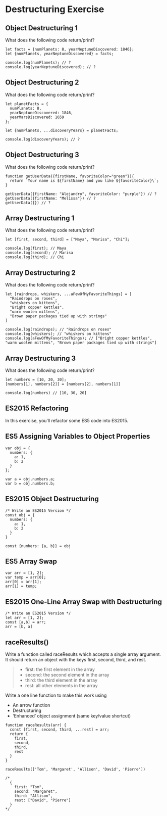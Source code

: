 Destructuring Exercise
======================

Object Destructuring 1
----------------------

What does the following code return/print?

```
let facts = {numPlanets: 8, yearNeptuneDiscovered: 1846};
let {numPlanets, yearNeptuneDiscovered} = facts;

console.log(numPlanets); // ?
console.log(yearNeptuneDiscovered); // ?
```

Object Destructuring 2
----------------------

What does the following code return/print?
```
let planetFacts = {
  numPlanets: 8,
  yearNeptuneDiscovered: 1846,
  yearMarsDiscovered: 1659
};

let {numPlanets, ...discoveryYears} = planetFacts;

console.log(discoveryYears); // ?
```
Object Destructuring 3
----------------------

What does the following code return/print?
```
function getUserData({firstName, favoriteColor="green"}){
  return `Your name is ${firstName} and you like ${favoriteColor}\`;
}

getUserData({firstName: "Alejandro", favoriteColor: "purple"}) // ?
getUserData({firstName: "Melissa"}) // ?
getUserData({}) // ?
```
Array Destructuring 1
---------------------

What does the following code return/print?
```
let [first, second, third] = ["Maya", "Marisa", "Chi"];

console.log(first); // Maya
console.log(second); // Marisa
console.log(third); // Chi
```
Array Destructuring 2
---------------------

What does the following code return/print?
```
let [raindrops, whiskers, ...aFewOfMyFavoriteThings] = [
  "Raindrops on roses",
  "whiskers on kittens",
  "Bright copper kettles",
  "warm woolen mittens",
  "Brown paper packages tied up with strings"
]

console.log(raindrops); // "Raindrops on roses"
console.log(whiskers); // "whiskers on kittens"
console.log(aFewOfMyFavoriteThings); // ["Bright copper kettles", "warm woolen mittens", "Brown paper packages tied up with strings"]
```
Array Destructuring 3
---------------------

What does the following code return/print?
```
let numbers = [10, 20, 30];
[numbers[1], numbers[2]] = [numbers[2], numbers[1]]

console.log(numbers) // [10, 30, 20]
```
ES2015 Refactoring
------------------

In this exercise, you’ll refactor some ES5 code into ES2015.

ES5 Assigning Variables to Object Properties
--------------------------------------------
```
var obj = {
  numbers: {
    a: 1,
    b: 2
  }
};

var a = obj.numbers.a;
var b = obj.numbers.b;
```
ES2015 Object Destructuring
---------------------------
```
/* Write an ES2015 Version */
const obj = {
  numbers: {
    a: 1,
    b: 2
  }
}

const {numbers: {a, b}} = obj
```
ES5 Array Swap
--------------
```
var arr = [1, 2];
var temp = arr[0];
arr[0] = arr[1];
arr[1] = temp;
```
ES2015 One-Line Array Swap with Destructuring
---------------------------------------------
```
/* Write an ES2015 Version */
let arr = [1, 2];
const [a,b] = arr;
arr = [b, a]
```
raceResults()
-------------

Write a function called raceResults which accepts a single array argument. It should return an object with the keys first, second, third, and rest.

> *   first: the first element in the array
> *   second: the second element in the array
> *   third: the third element in the array
> *   rest: all other elements in the array

Write a one line function to make this work using

*   An arrow function
*   Destructuring
*   ‘Enhanced’ object assignment (same key/value shortcut)
```
function raceResults(arr) {
  const [first, second, third, ...rest] = arr;
  return {
    first,
    second,
    third,
    rest
  }
}

raceResults(['Tom', 'Margaret', 'Allison', 'David', 'Pierre'])

/*
  {
    first: "Tom",
    second: "Margaret",
    third: "Allison",
    rest: ["David", "Pierre"]
  }
*/
```